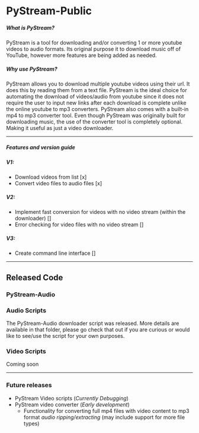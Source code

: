 # PyStream-Public

##### What is PyStream?

PyStream is a tool for downloading and/or converting 1 or more youtube videos to audio formats.
Its original purpose it to download music off of YouTube, however more features are being added as needed.

##### Why use PyStream?

PyStream allows you to download multiple youtube videos using their url. It does this by reading them from a text file. 
PyStream is the ideal choice for automating the download of videos/audio from youtube since it does not require the user to input new links after each download is complete unlike the online youtube to mp3 converters.
PyStream also comes with a built-in mp4 to mp3 converter tool. Even though PyStream was originally built for downloading music, the use of the converter tool is completely optional. Making it useful as just a video downloader.

---
##### Features and version guide

##### V1:
* Download videos from list [x]
* Convert video files to audio files [x]
##### V2:
* Implement fast conversion for videos with no video stream (within the downloader) []
* Error checking for video files with no video stream []
##### V3:
* Create command line interface []
---

## Released Code
### PyStream-Audio
### Audio Scripts
The PyStream-Audio downloader script was released.
More details are available in that folder, please go check that out if you are curious or would like to see/use the script for your own purposes.
### Video Scripts
Coming soon 

---

### Future releases
- PyStream Video scripts (*Currently Debugging*)
- PyStream video converter (*Early development*)
  * Functionality for converting full mp4 files with video content to mp3 format *audio ripping/extracting* (may include support for more file types)
